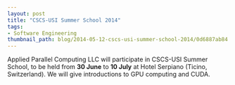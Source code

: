 ```yaml
---
layout: post
title: "CSCS-USI Summer School 2014"
tags:
- Software Engineering
thumbnail_path: blog/2014-05-12-cscs-usi-summer-school-2014/0d6887ab84.jpg
---
```


Applied Parallel Computing LLC will participate in CSCS-USI Summer School, to be held from **30 June** to **10 July** at Hotel Serpiano (Ticino, Switzerland). We will give introductions to GPU computing and CUDA.
